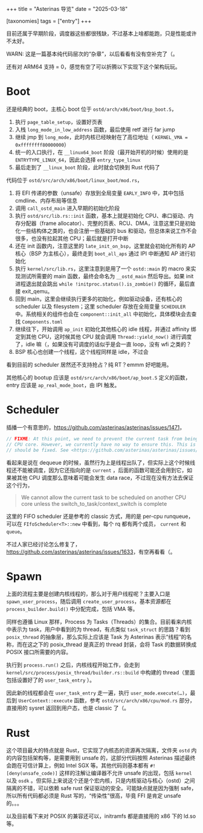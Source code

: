 +++
title = "Asterinas 导览"
date = "2025-03-18"

[taxonomies]
tags = ["entry"]
+++

目前还属于早期阶段，调度器这些都很残缺，不过基本上啥都能跑，只是性能或许不太好。

WARN: 这是一篇基本纯代码层次的“杂章”，以后看看有没有空补完了（。

还有对 ARM64 支持 = 0，感觉有空了可以折腾以下实现下这个架构玩玩。

# Boot

还是经典的 boot，主核心 boot 位于 `ostd/arch/x86/boot/bsp_boot.S`，

1. 执行 `page_table_setup`，设置好页表
2. 入栈 `long_mode_in_low_address` 函数，最后使用 retf 进行 far jump
3. 继续 jmp 到 `long_mode`，此时内核已经映射在了高位地址（ `KERNEL_VMA = 0xffffffff80000000`）
4. 统一的入口执行，在 `__linux64_boot` 阶段（最开始开机的时候）使用的是 `ENTRYTYPE_LINUX_64`，因此会选择 `entry_type_linux` 
5. 最后走到了 `__linux_boot` 阶段，此时就会切换到 Rust 代码了

代码位于 `ostd/src/arch/x86/boot/linux_boot/mod.rs`，

1. 将 EFI 传递的参数（unsafe）存放到全局变量 `EARLY_INFO` 中，其中包括 cmdline、内存布局等信息
2. 调用 `call_ostd_main` 进入早期的初始化阶段
3. 执行 `ostd/src/lib.rs::init` 函数，基本上就是初始化 CPU、串口驱动、内存分配器（frame allocator）、完整的页表、RCU、DMA，注意这里只是初始化一些结构体之类的，也会注册一些基础的 bus 和驱动，但总体来说工作不会很多，也没有拉起其他 CPU；最后就是打开中断
4. 还在 init 函数内，注意这里的 `late_init_on_bsp`，这里就会初始化所有的 AP 核心（BSP 为主核心），最终走到 `boot_all_aps` 通过 IPI 中断通知 AP 进行初始化
5. 执行 `kernel/src/lib.rs`，这里注意到是用了一个 `ostd::main` 的 macro 来实现测试所需要的 main 函数，最终会命名为 `__ostd_main` 然后导出。如果 init 进程退出就会跳出 `while !initproc.status().is_zombie()` 的循环，最后直接 exit_qemu。
6. 回到 main，这里会继续执行更多的初始化，例如驱动设备，还有核心的 scheduler 以及 filesystem；这里 scheduler 存放在全局变量 `SCHEDULER` 中。系统相关的组件也会在 `component::init_all` 中初始化，具体模块会去查找 `Components.toml`
7. 继续往下，开始调用 `ap_init` 初始化其他核心的 idle 线程，并通过 affinity 绑定到其他 CPU，这时候其他 CPU 就会调用 `Thread::yield_now()` 进行调度了，idle 嘛（，如果没有可调度的话似乎是会一直 loop，没有 wfi 之类的？
8. BSP 核心也创建一个线程，这个线程同样是 idle，不过会

看到目前的 scheduler 居然还不支持抢占？纯 RT？emmm 好吧能用。

其他核心的 bootup 应该是 `ostd/src/arch/x86/boot/ap_boot.S` 定义的函数，entry 应该是 `ap_real_mode_boot`，由 IPI 触发。

# Scheduler

插播一个有意思的，<https://github.com/asterinas/asterinas/issues/1471>，

```rust
// FIXME: At this point, we need to prevent the current task from being scheduled on another
// CPU core. However, we currently have no way to ensure this. This is a soundness hole and
// should be fixed. See <https://github.com/asterinas/asterinas/issues/1471> for details.
```

看起来是说在 dequeue 的时候，虽然行为上是线程出队了，但实际上这个时候线程还不能被调度，因为它还指向的是 `current` ，后面的函数可能还会用到它，如果被其他 CPU 调度那么意味着可能会发生 data race，不过现在没有方法去保证这个行为，

> We cannot allow the current task to be scheduled on another CPU core unless the switch_to_task/context_switch is complete

这里的 FIFO scheduler 还是参考的 classic 方式，用的是 per-cpu runqueue，可以在 `FIfoScheduler<T>::new` 中看到，每个 rq 都有两个成员， `current` 和 `queue`。

不过人家已经讨论怎么修复了，<https://github.com/asterinas/asterinas/issues/1633>，有空再看看（。

# Spawn

上面的流程主要是创建内核线程的，那么对于用户线程呢？主要入口是 `spawn_user_process`，随后调用 `create_user_process`，基本资源都在 `process_builder.build()` 中分配完成，包括 VMA 等。

同样也遵循 Linux 那样，Process 为 Tasks（Threads）的集合。目前看来内核中表示为 task，用户中看到的为 thread，有点类似 `task_struct` 的思路？看到 `posix_thread` 的抽象层，那么实际上应该是 Task 为 Asterinas 表示“线程”的名称，而在这之下的 posix_thread 是真正的 thread 封装，会将 Task 的数据转换成 POSIX 接口所需要的内容。

执行到 `process.run()` 之后，内核线程开始工作，会走到 `kernel/src/process/posix_thread/builder.rs::build` 中构建的 thread（里面包括设置好了的 `user_task_entry` ）。

因此新的线程都会在 `user_task_entry` 走一遍，执行 `user_mode.execute(…)`，最后到 `UserContext::execute` 函数，参考 `ostd/src/arch/x86/cpu/mod.rs` 部分，直接用的 sysret 返回到用户态，也是 classic 了（。

# Rust

这个项目最大的特点就是 Rust，它实现了内核态的资源再次隔离，文件夹 `ostd` 内的内容包括架构等，是需要用到 unsafe 的，这部分代码按照 Asterinas 描述最终会跑在可信计算上，例如 Intel SGX 等。其他代码则基本都有 `#![deny(unsafe_code)]` 这样的注解让编译器不允许 unsafe 的出现，包括 `kernel` 以及 `osdk` 。但实际上来说这个还是个宏内核，只是内核驱动与核心（ostd）之间隔离的不错，可以依赖 safe rust 保证驱动的安全。可能缺点就是因为强制 safe，所以所有代码都必须是 Rust 写的，“传染性”很高，毕竟 FFI 是肯定 unsafe 的。。。

以及目前看下来对 POSIX 的兼容还可以，initramfs 都是直接用的 x86 下的 ld.so 等。
